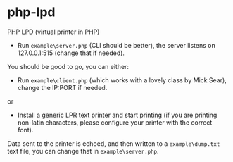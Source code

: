 php-lpd
=======

PHP LPD (virtual printer in PHP)

* Run `example\server.php` (CLI should be better), the server listens on 127.0.0.1:515 (change that if needed).

You should be good to go, you can either:

* Run `example\client.php` (which works with a lovely class by Mick Sear), change the IP:PORT if needed.

or

* Install a generic LPR text printer and start printing (if you are printing non-latin characters, please configure your printer with the correct font).

Data sent to the printer is echoed, and then written to a `example\dump.txt` text file, you can change that in `example\server.php`.

